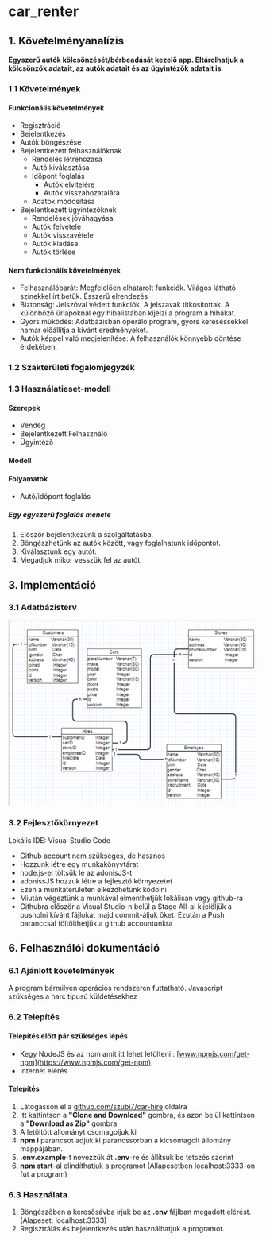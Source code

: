 # car_renter

## 1. Követelményanalízis
**Egyszerű autók kölcsönzését/bérbeadását kezelő app. Eltárolhatjuk a kölcsönzők adatait, az autók adatait és az ügyintézők adatait is**
### 1.1 Követelmények

#### Funkcionális követelmények
 - Regisztráció
 - Bejelentkezés
 - Autók böngészése
 - Bejelentkezett felhasználóknak   
   - Rendelés létrehozása
   - Autó kiválasztása
   - Időpont foglalás
     - Autók elvitelére
     - Autók visszahozatalára
   - Adatok módosítása
 - Bejelentkezett ügyintézőknek
   - Rendelések jóváhagyása
   - Autók felvétele
   - Autók visszavétele
   - Autók kiadása
   - Autók törlése
#### Nem funkcionális követelmények
  - Felhasználóbarát: Megfelelően elhatárolt funkciók. Világos látható színekkel írt betűk. Ésszerű elrendezés
  - Biztonság: Jelszóval védett funkciók. A jelszavak titkosítottak.
    A különböző űrlapoknál egy hibalistában kijelzi a program a hibákat.
  - Gyors működés: Adatbázisban operáló program, gyors kereséssekkel hamar előállítja a kívánt eredményeket.
  - Autók képpel való megjelenítése: A felhasználók könnyebb döntése érdekében.

### 1.2 Szakterületi fogalomjegyzék

### 1.3 Használatieset-modell
    
#### Szerepek

- Vendég
- Bejelentkezett Felhasználó
- Ügyintéző

#### Modell

#### Folyamatok 
  - Autó/idópont foglalás
  

##### Egy egyszerű foglalás menete

 1. Először bejelentkezünk a szolgáltatásba.
 2. Böngészhetünk az autók között, vagy foglalhatunk időpontot.
 3. Kiválasztunk egy autót.
 4. Megadjuk mikor vesszük fel az autót.

## 3. Implementáció

### 3.1 Adatbázisterv

![Database terv](pictures/database.PNG)

### 3.2 Fejlesztőkörnyezet

Lokális IDE: Visual Studio Code 
 - Github account nem szükséges, de hasznos
 - Hozzunk létre egy munkakönyvtárat
 - node.js-el töltsük le az adonisJS-t
 - adonissJS hozzuk létre a fejlesztő környezetet
 - Ezen a munkaterületen elkezdhetünk kódolni
 - Miután végeztünk a munkával elmenthetjük lokálisan vagy github-ra
 - Githubra először a Visual Studio-n belül a Stage All-al kijelöljük a pusholni kívánt 
 fájlokat majd commit-áljuk őket. Ezután a Push paranccsal föltölthetjük a github accountunkra

## 6. Felhasználói dokumentáció

### 6.1 Ajánlott követelmények 
A program bármilyen operációs rendszeren futtatható. Javascript szükséges a harc típusú küldetésekhez

### 6.2 Telepítés 
#### Telepítés előtt pár szükséges lépés
  - Kegy NodeJS és az npm amit itt lehet letölteni : [www.npmjs.com/get-npm](https://www.npmjs.com/get-npm)
  - Internet elérés

#### Telepítés
1. Látogasson el a 	[github.com/szubi7/car-hire](https://github.com/Telmike91/alkfejlszerver) oldalra
2. Itt kattintson a **"Clone and Download"** gombra, és azon belül kattintson a **"Download as Zip"** gombra.
3. A letöltött állományt csomagoljuk ki
4. **npm i** parancsot adjuk ki parancssorban a kicsomagolt állomány mappájában.
5. **.env.example**-t nevezzük át **.env**-re és állítsuk be tetszés szerint 
6. **npm start**-al elindíthatjuk a programot (Allapesetben localhost:3333-on fut a program)

### 6.3 Használata
1. Böngészőben a keresősávba írjuk be az **.env** fájlban megadott elérést. (Alapeset: localhost:3333)
2. Regisztrálás és bejelentkezés után használhatjuk a programot.

